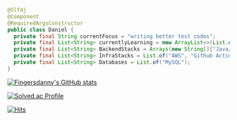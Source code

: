 <!---
fingersdanny/fingersdanny is a ✨ special ✨ repository because its `README.md` (this file) appears on your GitHub profile.
You can click the Preview link to take a look at your changes.
--->

``` java
@Slf4j
@Component
@RequiredArgsConstructor
public class Daniel {
  private final String currentFocus = "writing better test codes";
  private final List<String> currentlyLearning = new ArrayList<>(List.of(("Go", "Japanese")));
  private final List<String> BackendStacks = Arrays(new String[]{"Java/Spring", "Spring Security", "Spring Data Jpa", "JUnit 5", "Spring Cloud OpenFeign"}).stream().collect(Collectors.toList());
  private final List<String> InfraStacks = List.of("AWS", "Github Actions");
  private final List<String> Databases = List.of("MySQL");
}
```

[![Fingersdanny's GitHub stats](https://github-readme-stats.vercel.app/api?username=fingersdanny&show_icons=true&theme=gradient)](https://github.com/fingersdanny)

[![Solved.ac Profile](http://mazassumnida.wtf/api/v2/generate_badge?boj=hodako97)](https://solved.ac/hodako97)

[![Hits](https://hits.seeyoufarm.com/api/count/incr/badge.svg?url=https%3A%2F%2Fgithub.com%2Ffingersdanny&count_bg=%2379C83D&title_bg=%23555555&icon=&icon_color=%23E7E7E7&title=hits&edge_flat=false)](https://hits.seeyoufarm.com)
